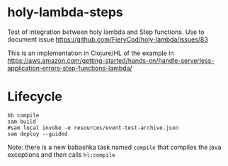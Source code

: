 # holy-lambda-steps
Test of integration between holy lambda and Step functions. Use to document issue https://github.com/FieryCod/holy-lambda/issues/83

This is an implementation in Clojure/HL of the example in  https://aws.amazon.com/getting-started/hands-on/handle-serverless-application-errors-step-functions-lambda/

# Lifecycle

```shell
bb compile
sam build
#sam local invoke -e resources/event-test-archive.json
sam deploy --guided
```

Note: there is a new babashka task named `compile` that compiles the java exceptions and then calls `hl:compile`
